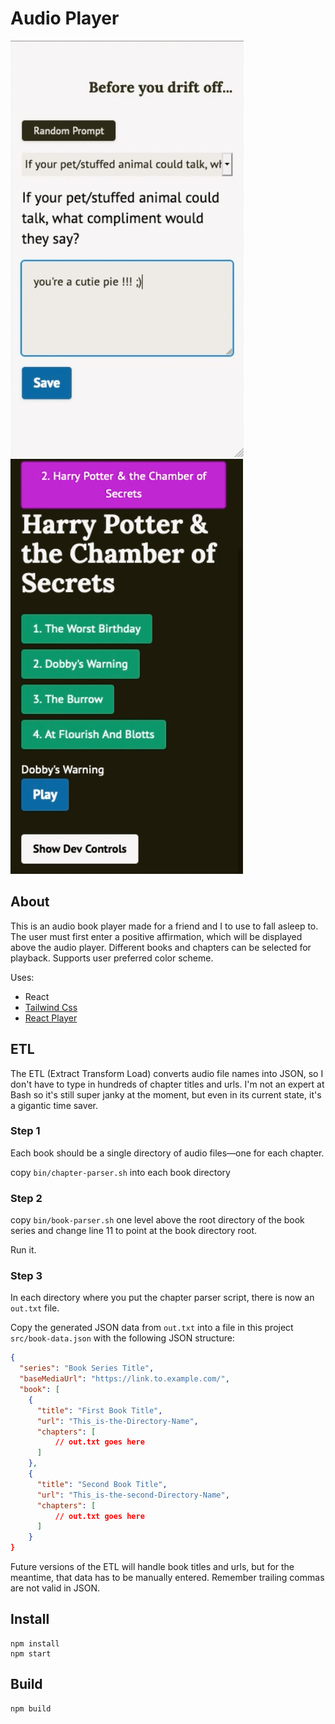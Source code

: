 # Audio Player

![affirmation screen](./screenshots/affirmation-screen.png)
![player screen](./screenshots/player-screen.png)

## About

This is an audio book player made for a friend and I to use to fall asleep to. The user must first enter a positive affirmation, which will be displayed above the audio player. Different books and chapters can be selected for playback. Supports user preferred color scheme.

Uses:
- React
- [Tailwind Css](https://github.com/tailwindlabs/tailwindcss)
- [React Player](https://github.com/cookpete/react-player)

## ETL

The ETL (Extract Transform Load) converts audio file names into JSON, so I don't have to type in hundreds of chapter titles and urls. I'm not an expert at Bash so it's still super janky at the moment, but even in its current state, it's a gigantic time saver.

### Step 1

Each book should be a single directory of audio files—one for each chapter.

copy `bin/chapter-parser.sh` into each book directory

### Step 2

copy `bin/book-parser.sh` one level above the root directory of the book series and change line 11 to point at the book directory root.

Run it.

### Step 3

In each directory where you put the chapter parser script, there is now an `out.txt` file.

Copy the generated JSON data from `out.txt` into a file in this project `src/book-data.json` with the following JSON structure:

```json
{
  "series": "Book Series Title",
  "baseMediaUrl": "https://link.to.example.com/",
  "book": [
    {
      "title": "First Book Title",
      "url": "This_is-the-Directory-Name",
      "chapters": [
		  // out.txt goes here
	  ]
	},
	{
      "title": "Second Book Title",
      "url": "This_is-the-second-Directory-Name",
      "chapters": [
		  // out.txt goes here
	  ]
	}
}

```

Future versions of the ETL will handle book titles and urls, but for the meantime, that data has to be manually entered. Remember trailing commas are not valid in JSON.

## Install

```
npm install
npm start
```

## Build

```
npm build
```
